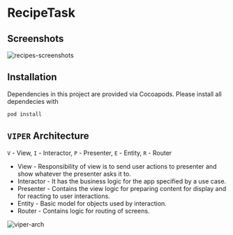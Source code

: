 # RecipeTask

## Screenshots
![recipes-screenshots](https://user-images.githubusercontent.com/38237387/163675483-5572e0a9-7047-40fe-9328-ea1c0bed8d67.png)


## Installation
Dependencies in this project are provided via Cocoapods. Please install all dependecies with
```ruby
pod install
```

## `VIPER` Architecture

`V` - View, `I` - Interactor, `P` - Presenter, `E` - Entity, `R` - Router

* View - Responsibility of view is to send user actions to presenter and show whatever the presenter asks it to.
* Interactor - It has the business logic for the app specified by a use case.
* Presenter - Contains the view logic for preparing content for display and for reacting to user interactions.
* Entity - Basic model for objects used by interaction.
* Router - Contains logic for routing of screens.

![viper-arch](https://user-images.githubusercontent.com/38237387/163675822-5d9b71e4-5127-42de-ade4-f941b3489acd.png)

